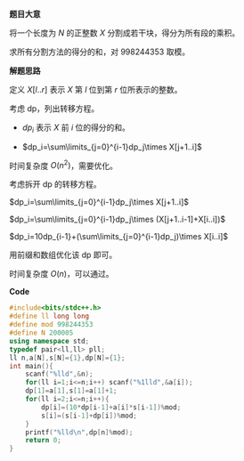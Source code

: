 **题目大意**

将一个长度为 $N$ 的正整数 $X$ 分割成若干块，得分为所有段的乘积。

求所有分割方法的得分的和，对 $998244353$ 取模。

**解题思路**

定义 $X[l..r]$ 表示 $X$ 第 $l$ 位到第 $r$ 位所表示的整数。

考虑 dp，列出转移方程。

* $dp_i$ 表示 $X$ 前 $i$ 位的得分的和。

* $dp_i=\sum\limits_{j=0}^{i-1}dp_j\times X[j+1..i]$

时间复杂度 $O(n^2)$，需要优化。

考虑拆开 dp 的转移方程。

$dp_i=\sum\limits_{j=0}^{i-1}dp_j\times X[j+1..i]$

$dp_i=\sum\limits_{j=0}^{i-1}dp_j\times (X[j+1..i-1]+X[i..i])$

$dp_i=10dp_{i-1}+(\sum\limits_{j=0}^{i-1}dp_j)\times X[i..i]$

用前缀和数组优化该 dp 即可。

时间复杂度 $O(n)$，可以通过。

**Code**

```cpp
#include<bits/stdc++.h>
#define ll long long
#define mod 998244353
#define N 200005 
using namespace std;
typedef pair<ll,ll> pll;
ll n,a[N],s[N]={1},dp[N]={1};
int main(){
    scanf("%lld",&n);
    for(ll i=1;i<=n;i++) scanf("%1lld",&a[i]);
    dp[1]=a[1],s[1]=a[1]+1;
    for(ll i=2;i<=n;i++){
        dp[i]=(10*dp[i-1]+a[i]*s[i-1])%mod;
        s[i]=(s[i-1]+dp[i])%mod;
    }
    printf("%lld\n",dp[n]%mod);
    return 0;
}
```